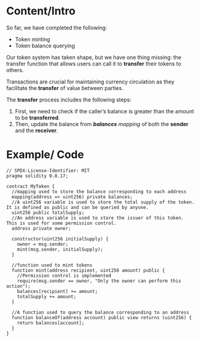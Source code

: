 # Content/Intro

So far, we have completed the following:

- Token minting
- Token balance querying

Our token system has taken shape, but we have one thing missing: the transfer function that allows users can call it to **transfer** their tokens to others. 

Transactions are crucial for maintaining currency circulation as they facilitate the **transfer** of value between parties.

The **transfer** process includes the following steps:

1. First, we need to check if the caller’s balance is greater than the amount to be **transferred**.
2. Then, update the balance from ***balances** mapping* of both the **sender** and the **receiver**.

# Example/ Code

```solidity
// SPDX-License-Identifier: MIT
pragma solidity 0.8.17;

contract MyToken {
  //mapping used to store the balance corresponding to each address
  mapping(address => uint256) private balances;
  //A uint256 variable is used to store the total supply of the token. It is defined as public and can be queried by anyone.
  uint256 public totalSupply;
  //An address variable is used to store the issuer of this token. This is used for some permission control.
  address private owner;

  constructor(uint256 initialSupply) {
    owner = msg.sender;
    mint(msg.sender, initialSupply);
  }

  //function used to mint tokens
  function mint(address recipient, uint256 amount) public {
    //Permission control is implemented
    require(msg.sender == owner, "Only the owner can perform this action");
    balances[recipient] += amount;
    totalSupply += amount;
  }

  //A function used to query the balance corresponding to an address
  function balanceOf(address account) public view returns (uint256) {
    return balances[account];
  }
}
```